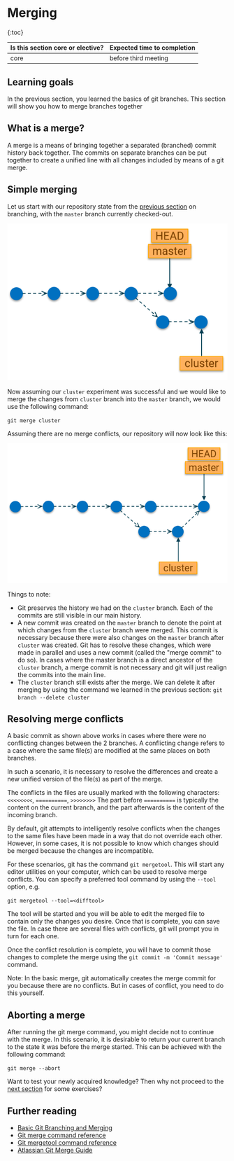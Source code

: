 # Merging

{:toc}

| Is this section core or elective? | Expected time to completion |
| --- | ---- |
| core | before third meeting |

## Learning goals

In the previous section, you learned the basics of git branches. This section
will show you how to merge branches together

## What is a merge?

A merge is a means of bringing together a separated (branched) commit history
back together. The commits on separate branches can be put together to create a
unified line with all changes included by means of a git merge.

## Simple merging

Let us start with our repository state from the [previous section](./Branches)
on branching, with the `master` branch currently checked-out.

![New Commits on Master](images/new-commits-on-master.png "New Commits on master branch")

Now assuming our `cluster` experiment was successful and we would like to merge
the changes from `cluster` branch into the `master` branch, we would use the
following command:

`git merge cluster`

Assuming there are no merge conflicts, our repository will now look like this:

![Merged to Master](images/merged-to-master.png "Merged to master branch")

Things to note:

- Git preserves the history we had on the `cluster` branch. Each of the commits
  are still visible in our main history.
- A new commit was created on the `master` branch to denote the point at which
  changes from the `cluster` branch were merged. This commit is necessary
  because there were also changes on the `master` branch after `cluster` was
  created. Git has to resolve these changes, which were made in parallel and
  uses a new commit (called the "merge commit" to do so). In cases where the
  master branch is a direct ancestor of the `cluster` branch, a merge commit is
  not necessary and git will just realign the commits into the main line.
- The `cluster` branch still exists after the merge. We can delete it after
  merging by using the command we learned in the previous section:
  `git branch --delete cluster`

## Resolving merge conflicts

A basic commit as shown above works in cases where there were no conflicting
changes between the 2 branches. A conflicting change refers to a case where the
same file(s) are modified at the same places on both branches.

In such a scenario, it is necessary to resolve the differences and create a new
unified version of the file(s) as part of the merge.

The conflicts in the files are usually marked with the following characters:
`<<<<<<<<`, `==========`, `>>>>>>>>` The part before `==========` is typically
the content on the current branch, and the part afterwards is the content of the
incoming branch.

By default, git attempts to intelligently resolve conflicts when the changes to
the same files have been made in a way that do not override each other. However,
in some cases, it is not possible to know which changes should be merged because
the changes are incompatible.

For these scenarios, git has the command `git mergetool`. This will start any
editor utilities on your computer, which can be used to resolve merge conflicts.
You can specify a preferred tool command by using the `--tool` option, e.g.

`git mergetool --tool=<difftool>`

The tool will be started and you will be able to edit the merged file to contain
only the changes you desire. Once that is complete, you can save the file. In
case there are several files with conflicts, git will prompt you in turn for
each one.

Once the conflict resolution is complete, you will have to commit those changes
to complete the merge using the `git commit -m 'Commit message'` command.

Note: In the basic merge, git automatically creates the merge commit for you
because there are no conflicts. But in cases of conflict, you need to do this
yourself.

## Aborting a merge

After running the git merge command, you might decide not to continue with the
merge. In this scenario, it is desirable to return your current branch to the
state it was before the merge started. This can be achieved with the following
command:

`git merge --abort`

Want to test your newly acquired knowledge? Then why not proceed to the
[next section](./Exercises) for some exercises?

## Further reading

- [Basic Git Branching and Merging](https://git-scm.com/book/en/v2/Git-Branching-Basic-Branching-and-Merging)
- [Git merge command reference](https://git-scm.com/docs/git-merge)
- [Git mergetool command reference](https://www.git-scm.com/docs/git-mergetool)
- [Atlassian Git Merge Guide](https://www.atlassian.com/git/tutorials/using-branches/git-merge)
